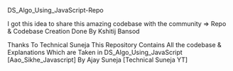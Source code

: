 
DS_Algo_Using_JavaScript-Repo 

I got this idea to share this amazing codebase with the community
=> Repo & Codebase Creation Done By Kshitij Bansod

Thanks To Technical Suneja 
This Repository Contains 
All the codebase & Explanations 
Which are Taken in 
DS_Algo_Using_JavaScript [Aao_Sikhe_Javascript] By  Ajay Suneja [Technical Suneja YT]




